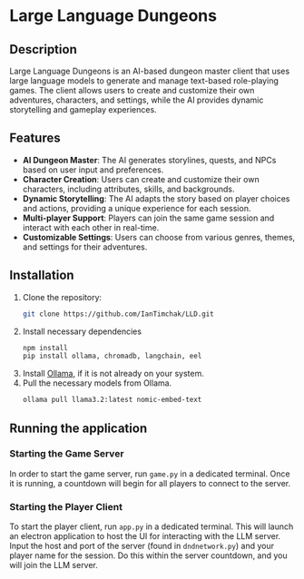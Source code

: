 # Large Language Dungeons

## Description
Large Language Dungeons is an AI-based dungeon master client that uses large language models to generate and manage text-based role-playing games. The client allows users to create and customize their own adventures, characters, and settings, while the AI provides dynamic storytelling and gameplay experiences.

## Features

- **AI Dungeon Master**: The AI generates storylines, quests, and NPCs based on user input and preferences.
- **Character Creation**: Users can create and customize their own characters, including attributes, skills, and backgrounds.
- **Dynamic Storytelling**: The AI adapts the story based on player choices and actions, providing a unique experience for each session.
- **Multi-player Support**: Players can join the same game session and interact with each other in real-time.
- **Customizable Settings**: Users can choose from various genres, themes, and settings for their adventures.



## Installation

1. Clone the repository:
   ```bash
   git clone https://github.com/IanTimchak/LLD.git
2. Install necessary dependencies
   ```bash
   npm install
   pip install ollama, chromadb, langchain, eel
3. Install [Ollama](https://ollama.com/), if it is not already on your system.
4. Pull the necessary models from Ollama.
   ```bash
   ollama pull llama3.2:latest nomic-embed-text
   ```

## Running the application
### Starting the Game Server
In order to start the game server, run `game.py` in a dedicated terminal.
Once it is running, a countdown will begin for all players to connect to
the server.

### Starting the Player Client
To start the player client, run `app.py` in a dedicated terminal. This will
launch an electron application to host the UI for interacting with the
LLM server. Input the host and port of the server (found in `dndnetwork.py`)
and your player name for the session. Do this within the server countdown, and
you will join the LLM server.
   